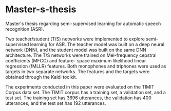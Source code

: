 # Master-s-thesis
Master's thesis regarding semi-supervised learning for automatic speech recognition (ASR). 

Two teacher/student (T/S) networks were implemented to explore semi-supervised learning for ASR. The teacher model was built on a deep neural network (DNN), 
and the student model was built on the same DNN architecture. The T/S networks were trained on Mel-frequency cepstral coefficients (MFCC) and
feature- space maximum likelihood linear regression (fMLLR) features. Both monophones and triphones were used as targets in two separate networks. 
The features and the targets were obtained through the Kaldi toolkit.

The experiments conducted in this paper were evaluated on the TIMIT Corpus data set. The TIMIT corpus has a training set, 
a validation set, and a test set. The training set has 3696 utterances, the validation has 400 utterances, and the test set has 192 utterances.

